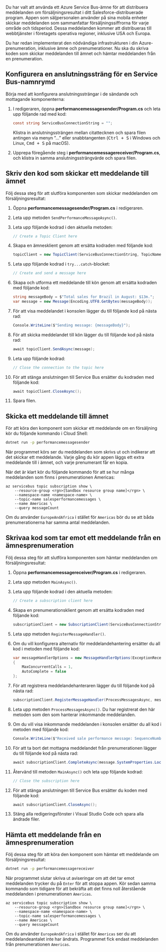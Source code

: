 Du har valt att använda ett Azure Service Bus-ämne för att distribuera meddelanden om försäljningsresultat i ditt Salesforce-distribuerade program. Appen som säljpersonalen använder på sina mobila enheter skickar meddelanden som sammanfattar försäljningssiffrorna för varje område och tidsperiod. Dessa meddelanden kommer att distribueras till webbtjänster i företagets operativa regioner, inklusive USA och Europa.

Du har redan implementerat den nödvändiga infrastrukturen i din Azure-prenumeration, inklusive ämne och prenumerationer. Nu ska du skriva koden som skickar meddelanden till ämnet och hämtar meddelanden från en prenumeration.

## <a name="configure-a-connection-string-to-a-service-bus-namespace"></a>Konfigurera en anslutningssträng för en Service Bus-namnrymd

Börja med att konfigurera anslutningssträngar i de sändande och mottagande komponenterna:

1. I redigeraren, öppna **performancemessagesender/Program.cs** och leta upp följande rad med kod:

    ```C#
    const string ServiceBusConnectionString = "";
    ```

    Klistra in anslutningssträngen mellan citattecknen och spara filen antingen via menyn ”...” eller snabbtangenten (<kbd>Ctrl + S</kbd> i Windows och Linux, <kbd>Cmd + S</kbd> på macOS).

1. Upprepa föregående steg i **performancemessagereceiver/Program.cs**, och klistra in samma anslutningssträngvärde och spara filen.

## <a name="write-code-that-sends-a-message-to-the-topic"></a>Skriv den kod som skickar ett meddelande till ämnet

Följ dessa steg för att slutföra komponenten som skickar meddelanden om försäljningsresultat:

1. Öppna **performancemessagesender/Program.cs** i redigeraren.

1. Leta upp metoden `SendPerformanceMessageAsync()`.

1. Leta upp följande kodrad i den aktuella metoden:

    ```C#
    // Create a Topic Client here
    ```

1. Skapa en ämnesklient genom att ersätta kodraden med följande kod:

    ```C#
    topicClient = new TopicClient(ServiceBusConnectionString, TopicName);
    ```

1. Leta upp följande kodrad i `try...catch`-blocket:

    ```C#
    // Create and send a message here
    ```

1. Skapa och utforma ett meddelande till kön genom att ersätta kodraden med följande kod:

    ```C#
    string messageBody = $"Total sales for Brazil in August: $13m.";
    var message = new Message(Encoding.UTF8.GetBytes(messageBody));
    ```

1. För att visa meddelandet i konsolen lägger du till följande kod på nästa rad:

    ```C#
    Console.WriteLine($"Sending message: {messageBody}");
    ```

1. För att skicka meddelandet till kön lägger du till följande kod på nästa rad:

    ```C#
    await topicClient.SendAsync(message);
    ```

1. Leta upp följande kodrad:

    ```C#
    // Close the connection to the topic here
    ```

1. För att stänga anslutningen till Service Bus ersätter du kodraden med följande kod:

    ```C#
    await topicClient.CloseAsync();
    ```

1. Spara filen.

## <a name="send-a-message-to-the-topic"></a>Skicka ett meddelande till ämnet

För att köra den komponent som skickar ett meddelande om en försäljning kör du följande kommando i Cloud Shell:

```bash
dotnet run -p performancemessagesender
```

När programmet körs ser du meddelanden som skrivs ut och indikerar att det skickar ett meddelande. Varje gång du kör appen läggs ett extra meddelande till i ämnet, och varje prenumerant får en kopia.

När det är klart kör du följande kommando för att se hur många meddelanden som finns i prenumerationen Americas:

```azurecli
az servicebus topic subscription show \
    --resource-group <rgn>[Sandbox resource group name]</rgn> \
    --namespace-name <namespace-name> \
    --topic-name salesperformancemessages \
    --name Americas \
    --query messageCount
```

Om du använder `EuropeAndAfrica` i stället för `Americas` bör du se att båda prenumerationerna har samma antal meddelanden.

## <a name="write-code-that-receives-a-message-from-a-topic-subscription"></a>Skrivaa kod som tar emot ett meddelande från en ämnesprenumeration

Följ dessa steg för att slutföra komponenten som hämtar meddelanden om försäljningsresultat:

1. Öppna **performancemessagereceiver/Program.cs** i redigeraren.

1. Leta upp metoden `MainAsync()`.

1. Leta upp följande kodrad i den aktuella metoden:

    ```C#
    // Create a subscription client here
    ```

1. Skapa en prenumerationsklient genom att ersätta kodraden med följande kod:

    ```C#
    subscriptionClient = new SubscriptionClient(ServiceBusConnectionString, TopicName, SubscriptionName);
    ```

1. Leta upp metoden `RegisterMessageHandler()`.

1. Om du vill konfigurera alternativ för meddelandehantering ersätter du all kod i metoden med följande kod:

    ```C#
    var messageHandlerOptions = new MessageHandlerOptions(ExceptionReceivedHandler)
    {
        MaxConcurrentCalls = 1,
        AutoComplete = false
    };
    ```

1. För att registrera meddelandehanteraren lägger du till följande kod på nästa rad:

    ```C#
    subscriptionClient.RegisterMessageHandler(ProcessMessagesAsync, messageHandlerOptions);
    ```

1. Leta upp metoden `ProcessMessagesAsync()`. Du har registrerat den här metoden som den som hanterar inkommande meddelanden.

1. Om du vill visa inkommande meddelanden i konsolen ersätter du all kod i metoden med följande kod:

    ```C#
    Console.WriteLine($"Received sale performance message: SequenceNumber:{message.SystemProperties.SequenceNumber} Body:{Encoding.UTF8.GetString(message.Body)}");
    ```

1. För att ta bort det mottagna meddelandet från prenumerationen lägger du till följande kod på nästa rad:

    ```C#
    await subscriptionClient.CompleteAsync(message.SystemProperties.LockToken);
    ```

1. Återvänd till metoden `MainAsync()` och leta upp följande kodrad:

    ```C#
    // Close the subscription here
    ```

1. För att stänga anslutningen till Service Bus ersätter du koden med följande kod:

    ```C#
    await subscriptionClient.CloseAsync();
    ```

1. Stäng alla redigeringsfönster i Visual Studio Code och spara alla ändrade filer.

## <a name="retrieve-a-message-from-a-topic-subscription"></a>Hämta ett meddelande från en ämnesprenumeration

Följ dessa steg för att köra den komponent som hämtar ett meddelande om försäljningsresultat:

```bash
dotnet run -p performancemessagereceiver
```

När programmet slutar skriva ut aviseringar om att det tar emot meddelanden trycker du på `Enter` för att stoppa appen. Kör sedan samma kommando som tidigare för att bekräfta att det finns noll återstående meddelanden i prenumerationen `Americas`.

```azurecli
az servicebus topic subscription show \
    --resource-group <rgn>[Sandbox resource group name]</rgn> \
    --namespace-name <namespace-name> \
    --topic-name salesperformancemessages \
    --name Americas \
    --query messageCount
```

Om du använder `EuropeAndAfrica` i stället för `Americas` ser du att meddelandeantalet inte har ändrats. Programmet fick endast meddelanden från prenumerationen `Americas`.
